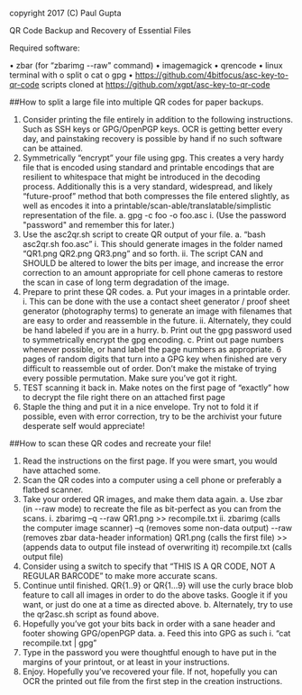 copyright 2017 (C) Paul Gupta

QR Code Backup and Recovery of Essential Files

Required software:

•	zbar (for “zbarimg --raw" command)
•	imagemagick
•	qrencode
•	linux terminal with
o	split
o	cat
o	gpg
•	https://github.com/4bitfocus/asc-key-to-qr-code scripts cloned at https://github.com/xgpt/asc-key-to-qr-code



##How to split a large file into multiple QR codes for paper backups.
1.	Consider printing the file entirely in addition to the following instructions. Such as SSH keys or GPG/OpenPGP keys. OCR is getting better every day, and painstaking recovery is possible by hand if no such software can be attained.
2.	Symmetrically “encrypt” your file using gpg. This creates a very hardy file that is encoded using standard and printable encodings that are resilient to whitespace that might be introduced in the decoding process. Additionally this is a very standard, widespread, and likely “future-proof” method that both compresses the file entered slightly, as well as encodes it into a printable/scan-able/translatable/simplistic representation of the file. 
a.	gpg -c foo -o foo.asc
i.	(Use the password "password" and remember this for later.)
3.	Use the asc2qr.sh script to create QR output of your file.
a.	“bash asc2qr.sh foo.asc”
i.	This should generate images in the folder named “QR1.png QR2.png QR3.png” and so forth.
ii.	The script CAN and SHOULD be altered to lower the bits per image, and increase the error correction to an amount appropriate for cell phone cameras to restore the scan in case of long term degradation of the image.
4.	Prepare to print these QR codes.
a.	Put your images in a printable order.
i.	This can be done with the use a contact sheet generator / proof sheet generator (photography terms) to generate an image with filenames that are easy to order and reassemble in the future.
ii.	Alternately, they could be hand labeled if you are in a hurry.
b.	Print out the gpg password used to symmetrically encrypt the gpg encoding.
c.	Print out page numbers whenever possible, or hand label the page numbers as appropriate. 6 pages of random digits that turn into a GPG key when finished are very difficult to reassemble out of order. Don’t make the mistake of trying every possible permutation. Make sure you’ve got it right.
5.	TEST scanning it back in. Make notes on the first page of “exactly” how to decrypt the file right there on an attached first page
6.	Staple the thing and put it in a nice envelope. Try not to fold it if possible, even with error correction, try to be the archivist your future desperate self would appreciate!

##How to scan these QR codes and recreate your file!

1.	Read the instructions on the first page. If you were smart, you would have attached some.
2.	Scan the QR codes into a computer using a cell phone or preferably a flatbed scanner. 
3.	Take your ordered QR images, and make them data again.
a.	Use zbar (in --raw mode) to recreate the file as bit-perfect as you can from the scans.
i.	zbarimg –q --raw QR1.png >> recompile.txt
ii.	zbarimg (calls the computer image scanner) –q (removes some non-data output) --raw (removes zbar data-header information) QR1.png (calls the first file) >> (appends data to output file instead of overwriting it) recompile.txt (calls output file)
1.	Consider using a switch to specify that “THIS IS A QR CODE, NOT A REGULAR BARCODE” to make more accurate scans.
2.	Continue until finished. QR{1..9} or QR{1...9} will use the curly brace blob feature to call all images in order to do the above tasks. Google it if you want, or just do one at a time as directed above.
b.	Alternately, try to use the qr2asc.sh script as found above.
4.	Hopefully you’ve got your bits back in order with a sane header and footer showing GPG/openPGP data. 
a.	Feed this into GPG as such 
i.	“cat recompile.txt | gpg”
1.	Type in the password you were thoughtful enough to have put in the margins of your printout, or at least in your instructions.
5.	Enjoy. Hopefully you’ve recovered your file. If not, hopefully you can OCR the printed out file from the first step in the creation instructions.
